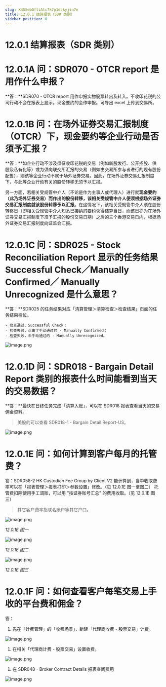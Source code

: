 ```yaml
---
slug: X455wbGfliAlc7k7p1dckyjin7e
title: 12.0.1 结算报表（SDR 类别）
sidebar_position: 0
---
```



# 12.0.1 结算报表（SDR 类别）


# 12.0.1A 问：SDR070 - OTCR report 是用作什么申报？


**答：**SDR070 - OTCR report 用作申报实物股票转出及转入。不收印花税的公司行动不会在报表上显示，现金要约的会作申报。可导出 excel 上传到交易所。


# 12.0.1B 问：在场外证券交易汇报制度（OTCR）下，现金要约等企业行动是否须予汇报？


**答：**如企业行动不涉及须征收印花税的交易（例如新股发行、公开招股、供股及私有化等）或为须向联交所汇报的交易（例如由交易所参与者进行的现有股份配售），则该等企业行动不属于场外证券交易。因此，在场外证券交易汇报制度下，与此等企业行动有关的股份转移无须予以汇报。 


另一方面，若相关受规管中介人（不论是作为主事人或代理人）进行就**现金要约（此乃场外证券交易）**而作出的股份转移，该相关受规管中介人便须根据场外证券交易汇报制度就**该股份转移予以汇报**。在这情况下，该相关受规管中介人须在股份转移日（即相关受规管中介人知悉已接纳的要约获得结算当日，而该日亦为在场外证券交易汇报制度下须予汇报的股份交易日期）之后的三个香港交易日内，根据场外证券交易汇报制度向证监会汇报。


# 12.0.1C 问：SDR025 - Stock Reconciliation Report 显示的任务结果 Successful Check／Manually Confirmed／ Manually Unrecognized 是什么意思？


**答：**SDR025 的任务结果对应「清算管理＞清算检查＞检查结果」页面的任务结果栏位。

    - 检查通过，Successful Check；
    - 检查失败，点击了手动通过的 - Manually Confirmed；
    - 检查失败，未手动通过的 - Manually Unrecognized。

![image.png](/assets/77326729cac37235c6089530640cba43.png)


# 12.0.1D 问：SDR018 - Bargain Detail Report 类别的报表什么时间能看到当天的交易数据？


**答：**最快在日终任务完成「清算入账」，可以在 SDR018 报表查看当天的交易佣金资料。

> 美股的可以查看 SDR018-1 - Bargain Detail Report-US。

![image.png](/assets/f061b9e34c47db30444aba25886443d7.png)


# 12.0.1E 问：如何计算到客户每月的托管费？


答：SDR058-2 HK Custodian Fee Group by Client V2 能计算到，当中收取费率可以在「报表管理＞报表打印＞参数设置」修改。（见 12.0.1E 图一至图二）
托管费扣除使用手工调账，可以用 "按证券账号汇总" 的费用收取。（见 12.0.1E 图三）

> 其它客户费率指联名账户等其它户口。

![image.png](/assets/337013f51a4d9aad368062b36c166bc8.png)


_12.0.1E 图一_


![image.png](/assets/c7420841c9782864561b83e8a84f2344.png)


_12.0.1E 图二_


![image.png](/assets/5392f8963303e3a4b8f37c0f642964c5.png)


_12.0.1E 图三_


# 12.0.1F 问：如何查看客户每笔交易上手收的平台费和佣金？


答：

1. 先在「计费管理」的「收费场景」，新建「代理商收费 - 股票交易」计费。

![image.png](/assets/ca903a2d4cf3ec4845ad2201f63276b9.png)

1. 在相关「代理商计费 - 股票交易」设置收费。

![image.png](/assets/ba55e04f20565f0a1c4f92564c5a10ef.png)

1. 在 SDR048 - Broker Contract Details 报表查阅费用

![image.png](/assets/c42d327eaed056e7e3a17038be0297c0.png)

